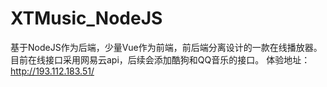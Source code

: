 # XTMusic_NodeJS
基于NodeJS作为后端，少量Vue作为前端，前后端分离设计的一款在线播放器。
目前在线接口采用网易云api，后续会添加酷狗和QQ音乐的接口。
体验地址：http://193.112.183.51/

